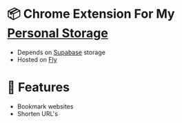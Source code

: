 # 📦 Chrome Extension For My [Personal Storage](https://github.com/barbarbar338/storage)

-   Depends on [Supabase](https://supabase.io/) storage
-   Hosted on [Fly](https://fly.io/)

# 📜 Features

-   Bookmark websites
-   Shorten URL's
